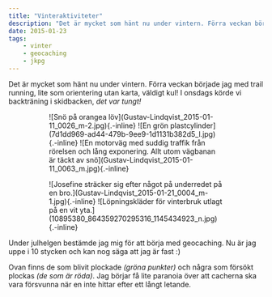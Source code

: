```yaml
---
title: "Vinteraktiviteter"
description: "Det är mycket som hänt nu under vintern. Förra veckan började jag med trail running, lite som orientering utan karta, väldigt kul! I…"
date: 2015-01-23
tags:
    - vinter
    - geocaching
    - jkpg
---
```


Det är mycket som hänt nu under vintern. Förra veckan började jag med trail running, lite som orientering utan karta, väldigt kul! I onsdags körde vi backträning i skidbacken, *det var tungt!*

<figure class="gallery -wide">
	<figure class="gallery-row">
		![Snö på orangea löv](Gustav-Lindqvist_2015-01-11_0026_m-2.jpg){.-inline}
		![En grön plastcylinder](7d1dd969-ad44-479b-9ee9-1d1131b382d5_l.jpg){.-inline}
		![En motorväg med suddig traffik från rörelsen och lång exponering. Allt utom vägbanan är täckt av snö](Gustav-Lindqvist_2015-01-11_0063_m.jpg){.-inline}
	</figure>
	<figure class="gallery-row">
		![Josefine sträcker sig efter något på underredet på en bro.](Gustav-Lindqvist_2015-01-21_0004_m-1.jpg){.-inline}
		![Löpningskläder för vinterbruk utlagt på en vit yta.](10895380_864359270295316_1145434923_n.jpg){.-inline}
	</figure>
</figure>

Under julhelgen bestämde jag mig för att börja med geocaching. Nu är jag uppe i 10 stycken och kan nog säga att jag är fast :)

Ovan finns de som blivit plockade *(gröna punkter)* och några som försökt plockas *(de som är röda)*. Jag börjar få lite paranoia över att cacherna ska vara försvunna när en inte hittar efter ett långt letande.

